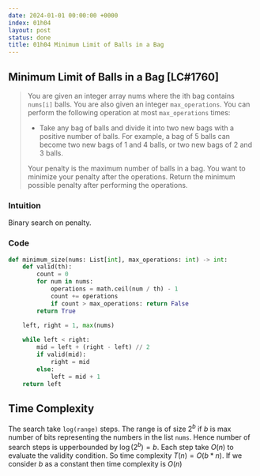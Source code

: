 ```yaml
---
date: 2024-01-01 00:00:00 +0000
index: 01h04
layout: post
status: done
title: 01h04 Minimum Limit of Balls in a Bag
---
```


## Minimum Limit of Balls in a Bag [LC#1760]
> You are given an integer array nums where the ith bag contains `nums[i]` balls. You are also given an integer `max_operations`. You can perform the following operation at most `max_operations` times:
> - Take any bag of balls and divide it into two new bags with a positive number of balls. For example, a bag of 5 balls can become two new bags of 1 and 4 balls, or two new bags of 2 and 3 balls.
>
> Your penalty is the maximum number of balls in a bag. You want to minimize your penalty after the operations. Return the minimum possible penalty after performing the operations.


### Intuition
Binary search on penalty.


### Code
```python
def minimum_size(nums: List[int], max_operations: int) -> int:
    def valid(th):
        count = 0
        for num in nums:
            operations = math.ceil(num / th) - 1
            count += operations
            if count > max_operations: return False
        return True
    
    left, right = 1, max(nums)

    while left < right:
        mid = left + (right - left) // 2
        if valid(mid):
            right = mid
        else:
            left = mid + 1
    return left
```

## Time Complexity
The search take `log(range)` steps. The range is of size $2^b$ if $b$ is max number of bits representing the numbers in the list `nums`. Hence number of search steps is upperbounded by $\log (2^b) = b$. Each step take $O(n)$ to evaluate the validity condition. So time complexity $T(n) = O(b \ast n)$. If we consider $b$ as a constant then time complexity is $O(n)$
